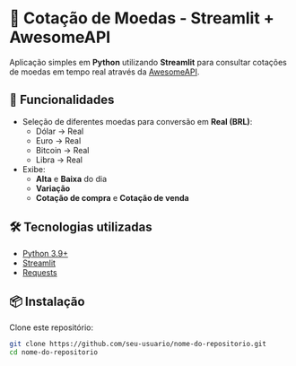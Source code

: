 # 💱 Cotação de Moedas - Streamlit + AwesomeAPI

Aplicação simples em **Python** utilizando **Streamlit** para consultar cotações de moedas em tempo real através da [AwesomeAPI](https://docs.awesomeapi.com.br/).

## 🚀 Funcionalidades

- Seleção de diferentes moedas para conversão em **Real (BRL)**:
  - Dólar → Real
  - Euro → Real
  - Bitcoin → Real
  - Libra → Real
- Exibe:
  - **Alta** e **Baixa** do dia
  - **Variação**
  - **Cotação de compra** e **Cotação de venda**

## 🛠️ Tecnologias utilizadas

- [Python 3.9+](https://www.python.org/)
- [Streamlit](https://streamlit.io/)
- [Requests](https://docs.python-requests.org/)

## 📦 Instalação

Clone este repositório:

```bash
git clone https://github.com/seu-usuario/nome-do-repositorio.git
cd nome-do-repositorio
